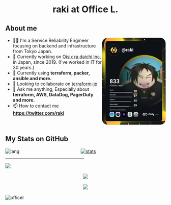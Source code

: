 <h1 align="center">raki at Office L.</h1>

<h2 align="left">About me</h2>

<a href="https://app.daily.dev/raki"><img src="https://github.com/officel/officel/blob/main/devcard.svg" width="200" alt="Dev Card" align="right" /></a>

- 👨‍💻 I'm a Service Reliability Engineer focusing on backend and infrastructure from Tokyo Japan.
- 🔭 Currently working on [Oisix ra daichi Inc.](https://www.oisix.com/) in Japan, since 2019. (I've worked in IT for 30 years.)
- 🌱 Currently using **terraform, packer, ansible and more.**
- 👯 Looking to collaborate on [terraform-jp](https://terraformjp.github.io/)
- 💬 Ask me anything, Especially about **terraform, AWS, DataDog, PagerDuty and more.**
- 📫 How to contact me **https://twitter.com/raki**

<br clear="all" />

<h2 align="left">My Stats on GitHub</h2>

<div>
<a href="https://github.com/anuraghazra/github-readme-stats"><img src="https://github-readme-stats.vercel.app/api/top-langs?username=officel&theme=transparent&hide_border=true&show_icons=true&locale=en&hide=html,javascript" width="47%" align="left" alt="lang"/></a>
<a href="https://github.com/anuraghazra/github-readme-stats"><img src="https://github-readme-stats.vercel.app/api?username=officel&theme=transparent&hide_border=true&show_icons=true&count_private=true" width="49%"  alt="stats"/></a>
<hr width="49%" />
<a href="https://git.io/streak-stats"><img src="http://github-readme-streak-stats.herokuapp.com?user=officel&theme=github-dark-blue&hide_border=true&currStreakLabel=417E87&sideLabels=417E87&stroke=417E87&currStreakNum=7FFF00&background=00000000" width="49%" /></a>
</div>

<p align="center">
<a href="https://github.com/ashutosh00710/github-readme-activity-graph"><img src="https://github-readme-activity-graph.vercel.app/graph?username=officel&theme=github-dark&hide_title=true&hide_border=true&bg_color=00000000&color=417E87&point=7FFF00" width="98%" /></a>
</p>

<p align="center">
<a href="https://github.com/ryo-ma/github-profile-trophy"><img src="https://github-profile-trophy.vercel.app/?username=officel&theme=darkhub&no-bg=true&no-frame=true&&row=2&column=5&margin-w=30&margin-h=30" /></a>
</p>

<p align="left"> <img src="https://komarev.com/ghpvc/?username=officel&label=Profile%20views&color=0e75b6&style=flat" alt="officel" /> </p>
